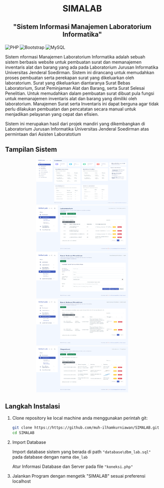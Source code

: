 # <p align="center">SIMALAB</p>

## <p align="center">"Sistem Informasi Manajemen Laboratorium Informatika"</p>

![PHP](https://img.shields.io/badge/php-%23777BB4.svg?style=for-the-badge&logo=php&logoColor=white)  ![Bootstrap](https://img.shields.io/badge/Bootstrap-563D7C?style=for-the-badge&logo=bootstrap&logoColor=white) ![MySQL](https://img.shields.io/badge/mysql-%2300000f.svg?style=for-the-badge&logo=mysql&logoColor=white)

<p>Sistem nformasi Manajemen Laboratorium Informatika adalah sebuah sistem berbasis website untuk pembuatan surat dan memanajemen inventaris alat dan barang yang ada pada Laboratorium Jurusan Informatika Universitas Jenderal Soedirman. Sistem ini dirancang untuk memudahkan proses pembuatan serta perekapan surat yang dikeluarkan oleh laboratorium. Surat yang dikeluarkan diantaranya Surat Bebas Laboratorium, Surat Peminjaman Alat dan Barang, serta Surat Selesai Penelitian. Untuk memudahkan dalam pembuatan surat dibuat pula fungsi untuk memanajemen inventaris alat dan barang yang dimiliki oleh laboratorium. Manajemen Surat serta Inventaris ini dapat berguna agar tidak perlu dilakukan pembuatan dan pencatatan secara manual untuk menjadikan pelayanan yang cepat dan efisien.</p>
<p>Sistem ini merupakan hasil dari projek mandiri yang dikembangkan di Laboratorium Jurusan Informatika Universitas Jenderal Soedirman atas permintaan dari Asisten Laboratotium</p>

## Tampilan Sistem

<div align="center">
    <img width="300" height="150" src="/dokumentasi/Dashboard.png" alt="SIMALAB Dashboard">
    <img width="300" height="150" src="/dokumentasi/Informasi_Laboratorium.png" alt="SIMALAB Informasi Laboratorium">
    <img width="300" height="150" src="/dokumentasi/Buat_Surat.png" alt="SIMALAB Buat Surat">
    <img width="300" height="150" src="/dokumentasi/Lihat_Surat.png" alt="SIMALAB Lihat Surat">
    <img width="300" height="150" src="/dokumentasi/Organisasi_Laboratorium.png" alt="SIMALAB Organisasi Laboratorium">
</div>


## Langkah Instalasi

1.  Clone repository ke local machine anda menggunakan perintah git:

    ```bash
    git clone https://https://github.com/muh-ilhamkurniawan/SIMALAB.git
    cd SIMALAB
    ```

2.  Import Database

    Import database sistem yang berada di path `"database\dbm_lab.sql"` pada database dengan nama `dbm_lab`

    Atur Informasi Database dan Server pada file `"koneksi.php"`

3.  Jalankan Program dengan mengetik "SIMALAB" sesuai preferensi localhost